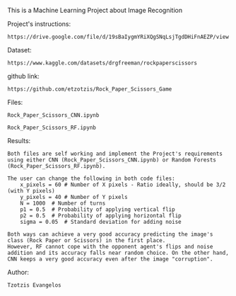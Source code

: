 This is a Machine Learning Project about Image Recognition

Project's instructions: 

    https://drive.google.com/file/d/19sBaIygmYRiXQgSNqLsjTgdDHiFnAEZP/view

Dataset:

    https://www.kaggle.com/datasets/drgfreeman/rockpaperscissors

github link: 

    https://github.com/etzotzis/Rock_Paper_Scissors_Game

Files:

    Rock_Paper_Scissors_CNN.ipynb
    
    Rock_Paper_Scissors_RF.ipynb

Results:

    Both files are self working and implement the Project's requirements using either CNN (Rock_Paper_Scissors_CNN.ipynb) or Random Forests (Rock_Paper_Scissors_RF.ipynb).
    
    The user can change the following in both code files:
        x_pixels = 60 # Number of X pixels - Ratio ideally, should be 3/2 (with Y pixels)
        y_pixels = 40 # Number of Y pixels
        N = 1000  # Number of turns
        p1 = 0.5  # Probability of applying vertical flip
        p2 = 0.5  # Probability of applying horizontal flip
        sigma = 0.05  # Standard deviation for adding noise

    Both ways can achieve a very good accuracy predicting the image's class (Rock Paper or Scissors) in the first place. 
    However, RF cannot cope with the opponent agent's flips and noise addition and its accuracy falls near random choice. On the other hand, CNN keeps a very good accuracy even after the image "corruption".

    
Author:

    Tzotzis Evangelos

